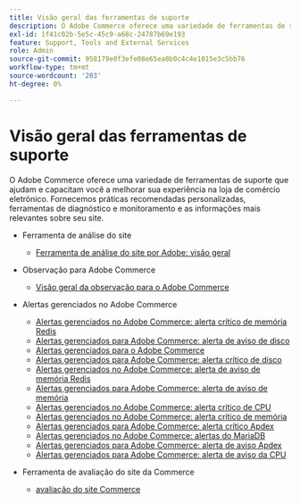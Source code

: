 ```yaml
---
title: Visão geral das ferramentas de suporte
description: O Adobe Commerce oferece uma variedade de ferramentas de suporte que ajudam e capacitam você a melhorar sua experiência na loja de comércio eletrônico. Fornecemos práticas recomendadas personalizadas, ferramentas de diagnóstico e monitoramento e as informações mais relevantes sobre seu site.
exl-id: 1f41c02b-5e5c-45c9-a68c-24787b69e193
feature: Support, Tools and External Services
role: Admin
source-git-commit: 958179e0f3efe08e65ea8b0c4c4e1015e3c5bb76
workflow-type: tm+mt
source-wordcount: '203'
ht-degree: 0%

---
```


# Visão geral das ferramentas de suporte

O Adobe Commerce oferece uma variedade de ferramentas de suporte que ajudam e capacitam você a melhorar sua experiência na loja de comércio eletrônico. Fornecemos práticas recomendadas personalizadas, ferramentas de diagnóstico e monitoramento e as informações mais relevantes sobre seu site.

* Ferramenta de análise do site

   * [Ferramenta de análise do site por Adobe: visão geral](/help/support-tools/site-wide-analysis-tool/swat-tool-overview.md)

* Observação para Adobe Commerce

   * [Visão geral da observação para o Adobe Commerce](/help/support-tools/observation-for-adobe-commerce/observation-adobe-commerce-overview.md)

* Alertas gerenciados no Adobe Commerce
   * [Alertas gerenciados no Adobe Commerce: alerta crítico de memória Redis](/help/support-tools/managed-alerts-for-adobe-commerce/managed-alerts-on-magento-commerce-redis-memory-critical-alert.md)
   * [Alertas gerenciados para Adobe Commerce: alerta de aviso de disco](/help/support-tools/managed-alerts-for-adobe-commerce/managed-alerts-for-magento-commerce-disk-warning-alert.md)
   * [Alertas gerenciados para o Adobe Commerce](/help/support-tools/managed-alerts-for-adobe-commerce/managed-alerts-for-magento-commerce.md)
   * [Alertas gerenciados para Adobe Commerce: alerta crítico de disco](/help/support-tools/managed-alerts-for-adobe-commerce/managed-alerts-for-magento-commerce-disk-critical-alert.md)
   * [Alertas gerenciados no Adobe Commerce: alerta de aviso de memória Redis](/help/support-tools/managed-alerts-for-adobe-commerce/managed-alerts-on-magento-commerce-redis-memory-warning-alert.md)
   * [Alertas gerenciados para Adobe Commerce: alerta de aviso de memória](/help/support-tools/managed-alerts-for-adobe-commerce/managed-alerts-for-magento-commerce-memory-warning-alert.md)
   * [Alertas gerenciados no Adobe Commerce: alerta crítico de CPU](/help/support-tools/managed-alerts-for-adobe-commerce/managed-alerts-on-magento-commerce-cpu-critical-alert.md)
   * [Alertas gerenciados no Adobe Commerce: alerta crítico de memória](/help/support-tools/managed-alerts-for-adobe-commerce/managed-alerts-on-magento-commerce-memory-critical-alert.md)
   * [Alertas gerenciados para Adobe Commerce: alerta crítico Apdex](/help/support-tools/managed-alerts-for-adobe-commerce/managed-alerts-for-magento-commerce-apdex-critical-alert.md)
   * [Alertas gerenciados no Adobe Commerce: alertas do MariaDB](/help/support-tools/managed-alerts-for-adobe-commerce/managed-alerts-on-magento-commerce-mariadb-alerts.md)
   * [Alertas gerenciados para Adobe Commerce: alerta de aviso Apdex](/help/support-tools/managed-alerts-for-adobe-commerce/managed-alerts-for-magento-commerce-apdex-warning-alert.md)
   * [Alertas gerenciados para Adobe Commerce: alerta de aviso da CPU](/help/support-tools/managed-alerts-for-adobe-commerce/managed-alerts-for-magento-commerce-cpu-warning-alert.md)
* Ferramenta de avaliação do site da Commerce
   * [avaliação do site Commerce](https://experienceleague.adobe.com/tools/commerce-site-assessment/index.html)

